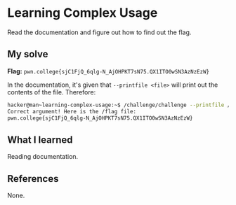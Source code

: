 # Learning Complex Usage
Read the documentation and figure out how to find out the flag.

## My solve
**Flag:** `pwn.college{sjC1FjQ_6qlg-N_AjOHPKT7sN75.QX1ITO0wSN3AzNzEzW}`

In the documentation, it's given that `--printfile <file>` will print out the contents of the file. Therefore: 
```bash
hacker@man~learning-complex-usage:~$ /challenge/challenge --printfile /flag
Correct argument! Here is the /flag file:
pwn.college{sjC1FjQ_6qlg-N_AjOHPKT7sN75.QX1ITO0wSN3AzNzEzW}
```

## What I learned
Reading documentation.

## References 
None.